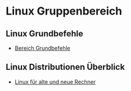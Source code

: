 # Linux Gruppenbereich

## Linux Grundbefehle
+ [Bereich Grundbefehle](https://github.com/guggenbergerME/Linux_Gruppenbereich/tree/main/Grundbefehle)


## Linux Distributionen Überblick
+ [Linux für alte und neue Rechner](https://github.com/guggenbergerME/Linux_Gruppenbereich/tree/main/Linux%20OS%20Systeme)
